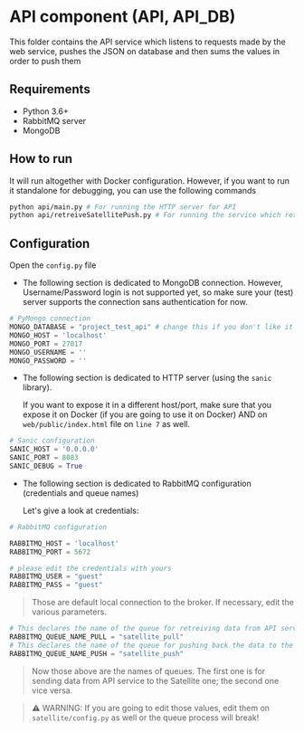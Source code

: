 # API component (API, API_DB)

This folder contains the API service which listens to requests made by the web service, pushes the JSON on database and then sums the values in order to push them 

## Requirements

* Python 3.6+
* RabbitMQ server
* MongoDB

## How to run

It will run altogether with Docker configuration. However, if you want to run it standalone for debugging, you can use the following commands

```sh
python api/main.py # For running the HTTP server for API
python api/retreiveSatellitePush.py # For running the service which retreives from the broker the messages to update on MongoDB database
```

## Configuration

Open the `config.py` file 

* The following section is dedicated to MongoDB connection. However, Username/Password login is not supported yet, so make sure your (test) server supports the connection sans authentication for now.
```py
# PyMongo connection
MONGO_DATABASE = "project_test_api" # change this if you don't like it
MONGO_HOST = 'localhost'
MONGO_PORT = 27017
MONGO_USERNAME = ''
MONGO_PASSWORD = ''
```

* The following section is dedicated to HTTP server (using the `sanic` library). 

    If you want to expose it in a different host/port, make sure that you expose it on Docker (if you are going to use it on Docker) AND on `web/public/index.html` file on `line 7` as well.

```py
# Sanic configuration
SANIC_HOST = '0.0.0.0'
SANIC_PORT = 8083
SANIC_DEBUG = True
```

* The following section is dedicated to RabbitMQ configuration (credentials and queue names)

    Let's give a look at credentials:

```py
# RabbitMQ configuration

RABBITMQ_HOST = 'localhost'
RABBITMQ_PORT = 5672

# please edit the credentials with yours
RABBITMQ_USER = "guest"
RABBITMQ_PASS = "guest"
```

> Those are default local connection to the broker. If necessary, edit the various parameters.

```py
# This declares the name of the queue for retreiving data from API service
RABBITMQ_QUEUE_NAME_PULL = "satellite_pull"
# This declares the name of the queue for pushing back the data to the API service
RABBITMQ_QUEUE_NAME_PUSH = "satellite_push"
```

> Now those above are the names of queues. The first one is for sending data from API service to the Satellite one; the second one vice versa.

> ⚠️ WARNING: If you are going to edit those values, edit them on `satellite/config.py` as well or the queue process will break!